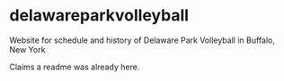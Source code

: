 delawareparkvolleyball
======================

Website for schedule and history of Delaware Park Volleyball in Buffalo, New York


Claims a readme was already here.

